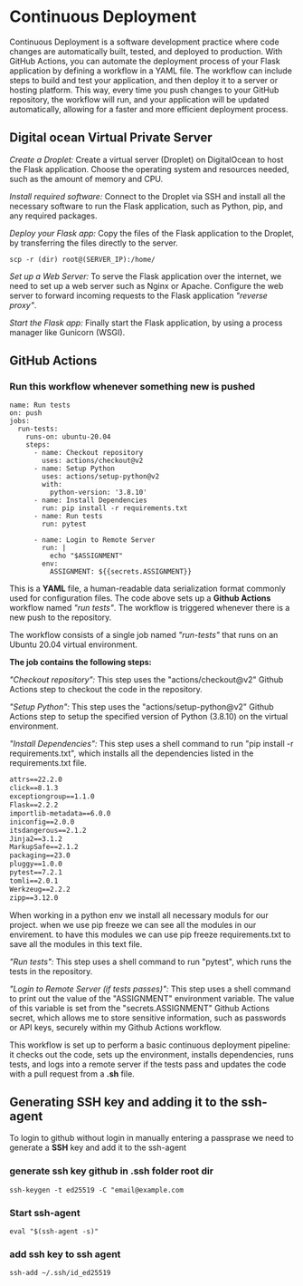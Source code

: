 # Continuous Deployment

Continuous Deployment is a software development practice where code changes are automatically built, tested, and deployed to production. With GitHub Actions, you can automate the deployment process of your Flask application by defining a workflow in a YAML file. The workflow can include steps to build and test your application, and then deploy it to a server or hosting platform. This way, every time you push changes to your GitHub repository, the workflow will run, and your application will be updated automatically, allowing for a faster and more efficient deployment process.

## Digital ocean Virtual Private Server

*Create a Droplet:* Create a virtual server (Droplet) on DigitalOcean to host the Flask application. Choose the operating system and resources needed, such as the amount of memory and CPU.

*Install required software:* Connect to the Droplet via SSH and install all the necessary software to run the Flask application, such as Python, pip, and any required packages.

*Deploy your Flask app:* Copy the files of the Flask application to the Droplet, by transferring the files directly to the server.

```bash:
scp -r (dir) root@(SERVER_IP):/home/
```

*Set up a Web Server:* To serve the Flask application over the internet, we need to set up a web server such as Nginx or Apache. Configure the web server to forward incoming requests to the Flask application *"reverse proxy"*.

*Start the Flask app:* Finally start the Flask application, by using a process manager like Gunicorn (WSGI).

## GitHub Actions

### Run this workflow whenever something new is pushed

```yaml:
name: Run tests
on: push
jobs:
  run-tests:
    runs-on: ubuntu-20.04
    steps:
      - name: Checkout repository
        uses: actions/checkout@v2
      - name: Setup Python
        uses: actions/setup-python@v2
        with:
          python-version: '3.8.10'
      - name: Install Dependencies
        run: pip install -r requirements.txt
      - name: Run tests
        run: pytest

      - name: Login to Remote Server
        run: |
          echo "$ASSIGNMENT"
        env:
          ASSIGNMENT: ${{secrets.ASSIGNMENT}}
```

This is a **YAML** file, a human-readable data serialization format commonly used for configuration files. The code above sets up a **Github Actions** workflow named *"run tests"*. The workflow is triggered whenever there is a new push to the repository.

The workflow consists of a single job named *"run-tests"* that runs on an Ubuntu 20.04 virtual environment.

**The job contains the following steps:**

*"Checkout repository":* This step uses the "actions/checkout@v2" Github Actions step to checkout the code in the repository.

*"Setup Python":* This step uses the "actions/setup-python@v2" Github Actions step to setup the specified version of Python (3.8.10) on the virtual environment.

*"Install Dependencies":* This step uses a shell command to run "pip install -r requirements.txt", which installs all the dependencies listed in the requirements.txt file.

```txt
attrs==22.2.0
click==8.1.3
exceptiongroup==1.1.0
Flask==2.2.2
importlib-metadata==6.0.0
iniconfig==2.0.0
itsdangerous==2.1.2
Jinja2==3.1.2
MarkupSafe==2.1.2
packaging==23.0
pluggy==1.0.0
pytest==7.2.1
tomli==2.0.1
Werkzeug==2.2.2
zipp==3.12.0
```
When working in a python env we install all necessary moduls for our project.
when we use pip freeze we can see all the modules in our envirement.
to have this modules we can use pip freeze requirements.txt to save all the modules in this text file.

*"Run tests":* This step uses a shell command to run "pytest", which runs the tests in the repository.

*"Login to Remote Server (if tests passes)":* This step uses a shell command to print out the value of the "ASSIGNMENT" environment variable. The value of this variable is set from the "secrets.ASSIGNMENT" Github Actions secret, which allows me to store sensitive information, such as passwords or API keys, securely within my Github Actions workflow.

This workflow is set up to perform a basic continuous deployment pipeline: it checks out the code, sets up the environment, installs dependencies, runs tests, and logs into a remote server if the tests pass and updates the code with a pull request from a **.sh** file.

## Generating SSH key and adding it to the ssh-agent

To login to github without login in manually entering a passprase
we need to generate a **SSH** key and add it to the ssh-agent

### **generate ssh key github in .ssh folder root dir**

```bash:
ssh-keygen -t ed25519 -C "email@example.com
```

### **Start ssh-agent**

```bash:
eval "$(ssh-agent -s)"
```

### **add ssh key to ssh agent**

```bash:
ssh-add ~/.ssh/id_ed25519
```
